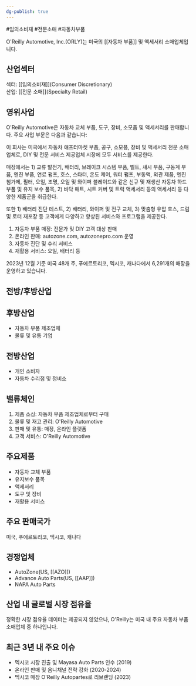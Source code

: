 ```yaml
---
dg-publish: true
---
```

#임의소비재 #전문소매 #자동차부품 


O'Reilly Automotive, Inc.(ORLY)는 미국의 [[자동차 부품]] 및 액세서리 소매업체입니다.

## 산업섹터

섹터: [[임의소비재]](Consumer Discretionary)  
산업: [[전문 소매]](Specialty Retail)

## 영위사업

O'Reilly Automotive은 자동차 교체 부품, 도구, 장비, 소모품 및 액세서리를 판매합니다. 주요 사업 부문은 다음과 같습니다:

이 회사는 미국에서 자동차 애프터마켓 부품, 공구, 소모품, 장비 및 액세서리 전문 소매업체로, DIY 및 전문 서비스 제공업체 시장에 모두 서비스를 제공한다.  

매장에서는 1) 교류 발전기, 배터리, 브레이크 시스템 부품, 벨트, 섀시 부품, 구동계 부품, 엔진 부품, 연료 펌프, 호스, 스타터, 온도 제어, 워터 펌프, 부동액, 외관 제품, 엔진 첨가제, 필터, 오일, 조명, 오일 및 와이퍼 블레이드와 같은 신규 및 재생산 자동차 하드 부품 및 유지 보수 품목, 2) 바닥 매트, 시트 커버 및 트럭 액세서리 등의 액세서리 등 다양한 제품군을 취급한다.  
  
또한 1) 배터리 진단 테스트, 2) 배터리, 와이퍼 및 전구 교체, 3) 맞춤형 유압 호스, 드럼 및 로터 재포장 등 고객에게 다양하고 향상된 서비스와 프로그램을 제공한다.

1. 자동차 부품 매장: 전문가 및 DIY 고객 대상 판매
2. 온라인 판매: autozone.com, autozonepro.com 운영
3. 자동차 진단 및 수리 서비스
4. 재활용 서비스: 오일, 배터리 등

2023년 12월 기준 미국 48개 주, 푸에르토리코, 멕시코, 캐나다에서 6,291개의 매장을 운영하고 있습니다.



## 전방/후방산업

## 후방산업

- 자동차 부품 제조업체
- 물류 및 유통 기업

## 전방산업

- 개인 소비자
- 자동차 수리점 및 정비소

## 밸류체인

1. 제품 소싱: 자동차 부품 제조업체로부터 구매
2. 물류 및 재고 관리: O'Reilly Automotive
3. 판매 및 유통: 매장, 온라인 플랫폼
4. 고객 서비스: O'Reilly Automotive

## 주요제품

- 자동차 교체 부품
- 유지보수 품목
- 액세서리
- 도구 및 장비
- 재활용 서비스

## 주요 판매국가

미국, 푸에르토리코, 멕시코, 캐나다

## 경쟁업체

- AutoZone(US, [[AZO]])
- Advance Auto Parts(US, [[AAP]])
- NAPA Auto Parts

## 산업 내 글로벌 시장 점유율

정확한 시장 점유율 데이터는 제공되지 않았으나, O'Reilly는 미국 내 주요 자동차 부품 소매업체 중 하나입니다.

## 최근 3년 내 주요 이슈

- 멕시코 시장 진출 및 Mayasa Auto Parts 인수 (2019)
- 온라인 판매 및 옴니채널 전략 강화 (2020-2024)
- 멕시코 매장 O'Reilly Autopartes로 리브랜딩 (2023)